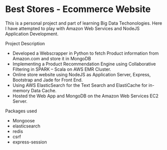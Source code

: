 # Best Stores - Ecommerce Website

This is a personal project and part of learning Big Data Techonologies. Here I have attempted to play with Amazon Web Services and NodeJS Application Development.

Project Description

- Developed a Webscrapper in Python to fetch Product information from Amazon.com and store it in MongoDB 
- Implementing a Product Recommendation Engine using Collaborative Filtering in SPARK – Scala on AWS EMR Cluster.
- Online store website using NodeJS as Application Server, Express, Bootstrap and Jade for Front End. 
- Using AWS ElasticSearch for the Text Search and ElastiCache for in-memory Data Cache. 
- Hosted the Web App and MongoDB on the Amazon Web Services EC2 Server.

Packages used 

- Mongoose 
- elasticsearch
- redis
- csrf
- express-session
